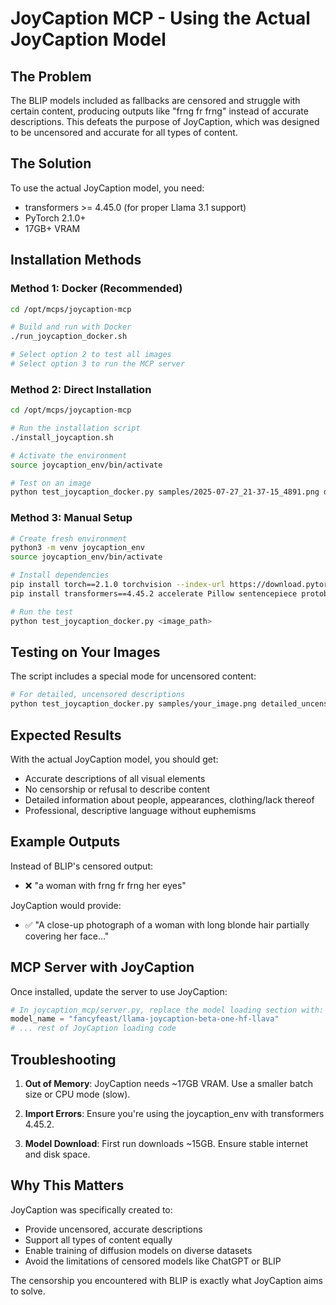 # JoyCaption MCP - Using the Actual JoyCaption Model

## The Problem

The BLIP models included as fallbacks are censored and struggle with certain content, producing outputs like "frng fr frng" instead of accurate descriptions. This defeats the purpose of JoyCaption, which was designed to be uncensored and accurate for all types of content.

## The Solution

To use the actual JoyCaption model, you need:
- transformers >= 4.45.0 (for proper Llama 3.1 support)
- PyTorch 2.1.0+
- 17GB+ VRAM

## Installation Methods

### Method 1: Docker (Recommended)

```bash
cd /opt/mcps/joycaption-mcp

# Build and run with Docker
./run_joycaption_docker.sh

# Select option 2 to test all images
# Select option 3 to run the MCP server
```

### Method 2: Direct Installation

```bash
cd /opt/mcps/joycaption-mcp

# Run the installation script
./install_joycaption.sh

# Activate the environment
source joycaption_env/bin/activate

# Test on an image
python test_joycaption_docker.py samples/2025-07-27_21-37-15_4891.png detailed_uncensored
```

### Method 3: Manual Setup

```bash
# Create fresh environment
python3 -m venv joycaption_env
source joycaption_env/bin/activate

# Install dependencies
pip install torch==2.1.0 torchvision --index-url https://download.pytorch.org/whl/cu121
pip install transformers==4.45.2 accelerate Pillow sentencepiece protobuf einops scipy mcp

# Run the test
python test_joycaption_docker.py <image_path>
```

## Testing on Your Images

The script includes a special mode for uncensored content:

```bash
# For detailed, uncensored descriptions
python test_joycaption_docker.py samples/your_image.png detailed_uncensored
```

## Expected Results

With the actual JoyCaption model, you should get:
- Accurate descriptions of all visual elements
- No censorship or refusal to describe content
- Detailed information about people, appearances, clothing/lack thereof
- Professional, descriptive language without euphemisms

## Example Outputs

Instead of BLIP's censored output:
- ❌ "a woman with frng fr frng her eyes"

JoyCaption would provide:
- ✅ "A close-up photograph of a woman with long blonde hair partially covering her face..."

## MCP Server with JoyCaption

Once installed, update the server to use JoyCaption:

```python
# In joycaption_mcp/server.py, replace the model loading section with:
model_name = "fancyfeast/llama-joycaption-beta-one-hf-llava"
# ... rest of JoyCaption loading code
```

## Troubleshooting

1. **Out of Memory**: JoyCaption needs ~17GB VRAM. Use a smaller batch size or CPU mode (slow).

2. **Import Errors**: Ensure you're using the joycaption_env with transformers 4.45.2.

3. **Model Download**: First run downloads ~15GB. Ensure stable internet and disk space.

## Why This Matters

JoyCaption was specifically created to:
- Provide uncensored, accurate descriptions
- Support all types of content equally
- Enable training of diffusion models on diverse datasets
- Avoid the limitations of censored models like ChatGPT or BLIP

The censorship you encountered with BLIP is exactly what JoyCaption aims to solve.